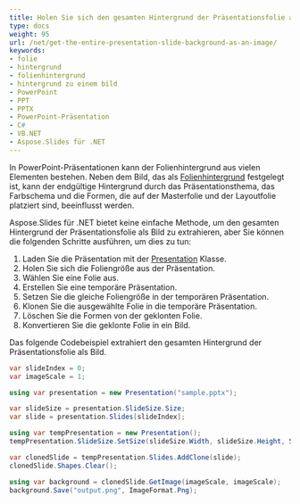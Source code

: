 ```yaml
---
title: Holen Sie sich den gesamten Hintergrund der Präsentationsfolie als Bild
type: docs
weight: 95
url: /net/get-the-entire-presentation-slide-background-as-an-image/
keywords:
- folie
- hintergrund
- folienhintergrund
- hintergrund zu einem bild
- PowerPoint
- PPT
- PPTX
- PowerPoint-Präsentation
- C#
- VB.NET
- Aspose.Slides für .NET
---
```


In PowerPoint-Präsentationen kann der Folienhintergrund aus vielen Elementen bestehen. Neben dem Bild, das als [Folienhintergrund](/slides/net/presentation-background/) festgelegt ist, kann der endgültige Hintergrund durch das Präsentationsthema, das Farbschema und die Formen, die auf der Masterfolie und der Layoutfolie platziert sind, beeinflusst werden.

Aspose.Slides für .NET bietet keine einfache Methode, um den gesamten Hintergrund der Präsentationsfolie als Bild zu extrahieren, aber Sie können die folgenden Schritte ausführen, um dies zu tun:
1. Laden Sie die Präsentation mit der [Presentation](https://reference.aspose.com/slides/net/aspose.slides/presentation/) Klasse.
1. Holen Sie sich die Foliengröße aus der Präsentation.
1. Wählen Sie eine Folie aus.
1. Erstellen Sie eine temporäre Präsentation.
1. Setzen Sie die gleiche Foliengröße in der temporären Präsentation.
1. Klonen Sie die ausgewählte Folie in die temporäre Präsentation.
1. Löschen Sie die Formen von der geklonten Folie.
1. Konvertieren Sie die geklonte Folie in ein Bild.

Das folgende Codebeispiel extrahiert den gesamten Hintergrund der Präsentationsfolie als Bild.
```cs
var slideIndex = 0;
var imageScale = 1;

using var presentation = new Presentation("sample.pptx");

var slideSize = presentation.SlideSize.Size;
var slide = presentation.Slides[slideIndex];

using var tempPresentation = new Presentation();    
tempPresentation.SlideSize.SetSize(slideSize.Width, slideSize.Height, SlideSizeScaleType.DoNotScale);

var clonedSlide = tempPresentation.Slides.AddClone(slide);
clonedSlide.Shapes.Clear();

using var background = clonedSlide.GetImage(imageScale, imageScale);
background.Save("output.png", ImageFormat.Png);
```